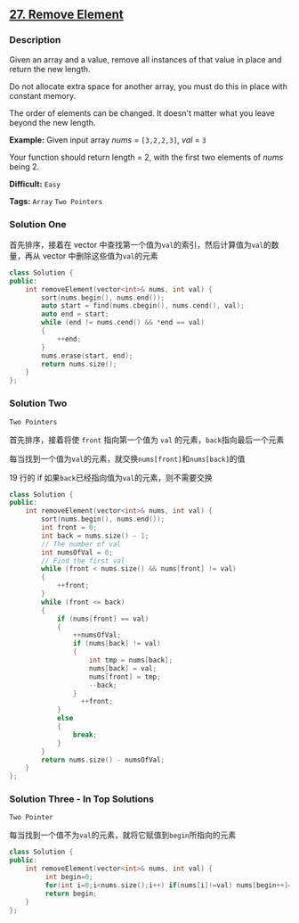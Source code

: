 ## [27. Remove Element](https://leetcode.com/problems/remove-element/#/description)

### Description

Given an array and a value, remove all instances of that value in place and return the new length.

Do not allocate extra space for another array, you must do this in place with constant memory.

The order of elements can be changed. It doesn't matter what you leave beyond the new length.

**Example:**
Given input array _nums_ = `[3,2,2,3]`, _val_ = `3`

Your function should return length = 2, with the first two elements of _nums_ being 2.

**Difficult:** `Easy`

**Tags:** `Array` `Two Pointers`

### Solution One

首先排序，接着在 vector 中查找第一个值为`val`的索引，然后计算值为`val`的数量，再从 vector 中删除这些值为`val`的元素

```c++
class Solution {
public:
    int removeElement(vector<int>& nums, int val) {
        sort(nums.begin(), nums.end());
        auto start = find(nums.cbegin(), nums.cend(), val);
        auto end = start;
        while (end != nums.cend() && *end == val)
        {
            ++end;
        }
        nums.erase(start, end);
        return nums.size();
    }
};
```

### Solution Two

`Two Pointers`

首先排序，接着将使 `front` 指向第一个值为 `val` 的元素，`back`指向最后一个元素

每当找到一个值为`val`的元素，就交换`nums[front]`和`nums[back]`的值

19 行的 if 如果`back`已经指向值为`val`的元素，则不需要交换

```c++
class Solution {
public:
    int removeElement(vector<int>& nums, int val) {
        sort(nums.begin(), nums.end());
        int front = 0;
        int back = nums.size() - 1;
        // The number of val
        int numsOfVal = 0;
        // Find the first val
        while (front < nums.size() && nums[front] != val)
        {
            ++front;
        }
        while (front <= back)
        {
            if (nums[front] == val)
            {
                ++numsOfVal;
                if (nums[back] != val)
                {
                    int tmp = nums[back];
                    nums[back] = val;
                    nums[front] = tmp;
                    --back;
                }
                  ++front;
            }
            else
            {
                break;
            }
        }
        return nums.size() - numsOfVal;
    }
};
```

### Solution Three - In Top Solutions

`Two Pointer`

每当找到一个值不为`val`的元素，就将它赋值到`begin`所指向的元素

```c++
class Solution {
public:
    int removeElement(vector<int>& nums, int val) {
         int begin=0;
         for(int i=0;i<nums.size();i++) if(nums[i]!=val) nums[begin++]=nums[i];
         return begin;
    }
};
```
